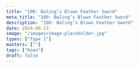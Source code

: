 ```yaml
---
title: "100: Baling’s Blown Feather Sword"
meta_title: "100: Baling’s Blown Feather Sword"
description: "100: Baling’s Blown Feather Sword"
date: 2024-09-13
image: "/images/image-placeholder.jpg"
types: ["Type 1"]
masters: [""]
tags: ["Koan"]
draft: false
---
```


